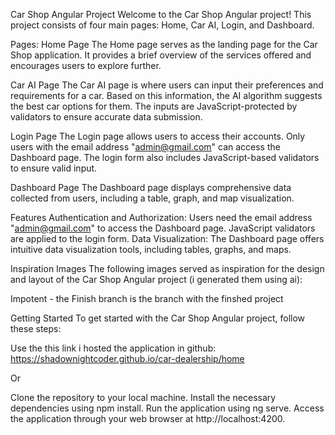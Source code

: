 Car Shop Angular Project
Welcome to the Car Shop Angular project! This project consists of four main pages: Home, Car AI, Login, and Dashboard.

Pages:
Home Page
The Home page serves as the landing page for the Car Shop application. It provides a brief overview of the services offered and encourages users to explore further.

Car AI Page
The Car AI page is where users can input their preferences and requirements for a car. Based on this information, the AI algorithm suggests the best car options for them. The inputs are JavaScript-protected by validators to ensure accurate data submission.

Login Page
The Login page allows users to access their accounts. Only users with the email address "admin@gmail.com" can access the Dashboard page. The login form also includes JavaScript-based validators to ensure valid input.

Dashboard Page
The Dashboard page displays comprehensive data collected from users, including a table, graph, and map visualization.

Features
Authentication and Authorization: Users need the email address "admin@gmail.com" to access the Dashboard page. JavaScript validators are applied to the login form.
Data Visualization: The Dashboard page offers intuitive data visualization tools, including tables, graphs, and maps.

Inspiration Images
The following images served as inspiration for the design and layout of the Car Shop Angular project (i generated them using ai):


Impotent - the Finish branch is the branch with the finshed project

Getting Started
To get started with the Car Shop Angular project, follow these steps:

Use the this link i hosted the application in github: https://shadownightcoder.github.io/car-dealership/home

Or

Clone the repository to your local machine.
Install the necessary dependencies using npm install.
Run the application using ng serve.
Access the application through your web browser at http://localhost:4200.
